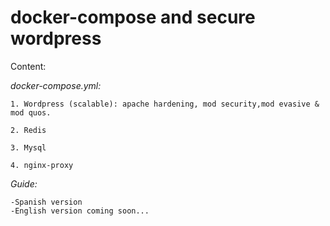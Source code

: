 # docker-compose and secure wordpress

Content:

*docker-compose.yml:*

    1. Wordpress (scalable): apache hardening, mod security,mod evasive & mod quos.

    2. Redis

    3. Mysql

    4. nginx-proxy

*Guide:*

    -Spanish version
    -English version coming soon...
